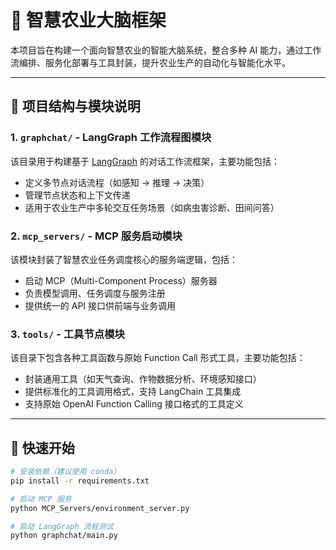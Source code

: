 # 🌱 智慧农业大脑框架

本项目旨在构建一个面向智慧农业的智能大脑系统，整合多种 AI 能力，通过工作流编排、服务化部署与工具封装，提升农业生产的自动化与智能化水平。

---

## 📁 项目结构与模块说明

### 1. `graphchat/` - LangGraph 工作流程图模块
该目录用于构建基于 [LangGraph](https://github.com/langchain-ai/langgraph) 的对话工作流框架，主要功能包括：

- 定义多节点对话流程（如感知 → 推理 → 决策）
- 管理节点状态和上下文传递
- 适用于农业生产中多轮交互任务场景（如病虫害诊断、田间问答）

### 2. `mcp_servers/` - MCP 服务启动模块
该模块封装了智慧农业任务调度核心的服务端逻辑，包括：

- 启动 MCP（Multi-Component Process）服务器
- 负责模型调用、任务调度与服务注册
- 提供统一的 API 接口供前端与业务调用

### 3. `tools/` - 工具节点模块
该目录下包含各种工具函数与原始 Function Call 形式工具，主要功能包括：

- 封装通用工具（如天气查询、作物数据分析、环境感知接口）
- 提供标准化的工具调用格式，支持 LangChain 工具集成
- 支持原始 OpenAI Function Calling 接口格式的工具定义

---

## 🚀 快速开始

```bash
# 安装依赖（建议使用 conda）
pip install -r requirements.txt

# 启动 MCP 服务
python MCP_Servers/environment_server.py

# 启动 LangGraph 流程测试
python graphchat/main.py
